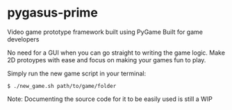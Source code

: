 # pygasus-prime
Video game prototype framework built using PyGame
Built for game developers

No need for a GUI when you can go straight to writing the game logic.
Make 2D protoypes with ease and focus on making your games fun to play.

Simply run the new game script in your terminal:
```
$ ./new_game.sh path/to/game/folder
```

Note: Documenting the source code for it to be easily used is still a WIP
